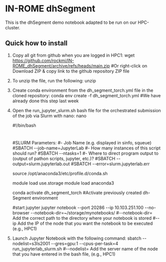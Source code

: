 # IN-ROME dhSegment

This is the dhSegment demo notebook adapted to be run on our HPC-cluster.

## Quick how to install

1. Copy all git from github when you are logged in HPC1:
    wget  https://github.com/rockmi/IN-ROME_dhSegment/archive/refs/heads/main.zip #Or right-click on Download ZIP & copy link to the github repository ZIP file

2. To unzip the file, run the following:
    unzip <path to zip file>

3. Create conda environment from the dh_segment_torch.yml file in the cloned repository:
    conda env create -f dh_segment_torch.yml #We have already done this step last week

4. Open the run_jupyter_slurm.sh bash file for the orchestrated submission of the job via Slurm with nano:
    nano <path to bash file>

    #!/bin/bash
    #
    #SLURM Parameters:
    #- Job Name (e.g. displayed in sinfo, squeue)
    #SBATCH --job-name=JupyterLab
    #- How many instances of this script should run?
    #SBATCH --ntasks=1
    #- Where to direct program output to (output of pathon scripts, jupyter, etc.)?
    #SBATCH --output=slurm.jupyterlab.out
    #SBATCH --error=slurm.jupyterlab.err

    source /opt/anaconda3/etc/profile.d/conda.sh

    module load use.storage
    module load anaconda3

    conda activate dh_segment_torch #Activate previously created dh-Segment environment

    #start jupyter
    jupyter notebook --port 20286 --ip 10.103.251.100 --no-browser --notebook-dir=~/storage/mynotebooks/
    #--notebook-dir= Add the correct path to the directory where your notebook is stored
    #--ip Add the IP of the node that you want the notebook to be executed (e.g., HPC1)

5. Launch Jupyter Notebook with the following command:
    sbatch --nodelist=s3ls2001 --gres=gpu:1 --cpus-per-task=4 run_jupyterlab_slurm.sh
    #--nodelist= Add the server name of the node that you have entered in the bash file, (e.g., HPC1)
